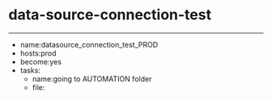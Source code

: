 # data-source-connection-test
---
 - name:datasource_connection_test_PROD
 - hosts:prod
 - become:yes
 - tasks:
     - name:going to AUTOMATION folder
     - file:
